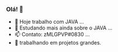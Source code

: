 ### Olá! 👋

- 🔭  Hoje trabalho com JAVA ...
- 🌱 Estudando mais ainda sobre o JAVA ...
- 📫 Contato: zMLGPVP#0830 ...
- 👀 trabalhando em projetos grandes.

